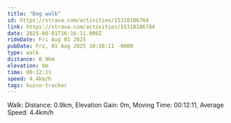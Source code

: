 ```yaml
---
title: "Dog walk"
id: https://strava.com/activities/15310186784
link: https://strava.com/activities/15310186784
date: 2025-08-01T16:16:11.000Z
rideDate: Fri Aug 01 2025
pubDate: Fri, 01 Aug 2025 10:16:11 -0600
type: walk
distance: 0.9km
elevation: 0m
time: 00:12:11
speed: 4.4km/h
tags: kuzco-tracker
---
```

Walk: Distance: 0.9km, Elevation Gain: 0m, Moving Time: 00:12:11, Average Speed: 4.4km/h